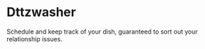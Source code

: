 # Dttzwasher
Schedule and keep track of your dish, guaranteed to sort out your relationship issues.
